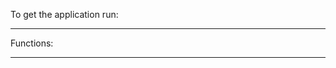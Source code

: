 To get the application run:


----------------------------
Functions:



----------------------------
